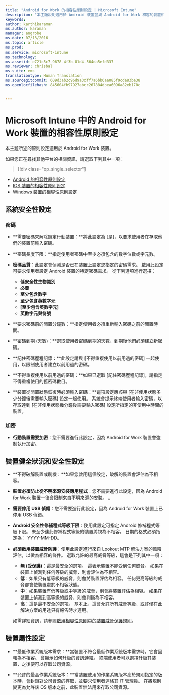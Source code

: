 ```yaml
---
title: "Android for Work 的相容性原則設定 | Microsoft Intune"
description: "本主題說明適用於 Android 裝置並與 Android for Work 相容的裝置相容性原則設定。"
keywords: 
author: karthikaraman
ms.author: karaman
manager: angrobe
ms.date: 07/13/2016
ms.topic: article
ms.prod: 
ms.service: microsoft-intune
ms.technology: 
ms.assetid: e721c5c7-9678-4f3b-81d4-564da5efd337
ms.reviewer: chrisbal
ms.suite: ems
translationtype: Human Translation
ms.sourcegitcommit: 609d3ab2c96d9a3dff7a6bb6aa085f9cda83ba38
ms.openlocfilehash: 845604fb97927abcc267884dbea6096a82eb170c


---
```



# Microsoft Intune 中的 Android for Work 裝置的相容性原則設定

本主題所述的原則設定適用於 Android for Work 裝置。

如果您正在尋找其他平台的相關資訊，請選取下列其中一項︰
> [!div class="op_single_selector"]
- [Android 的相容性原則設定](android-compliance-policy-settings-in-microsoft-intune.md)
- [IOS 裝置的相容性原則設定](ios-compliance-policy-settings-in-microsoft-intune.md)
- [Windows 裝置的相容性原則設定](windows-compliance-policy-settings-in-microsoft-intune.md)

## 系統安全性設定
### 密碼
- **需要密碼來解除鎖定行動裝置︰**將此設定為 [是]，以要求使用者在存取他們的裝置前輸入密碼。

-  **密碼長度下限：**指定使用者密碼中至少必須包含的數字位數或字元數。

- **密碼品質**︰此設定會偵測是否已在裝置上設定您指定的密碼需求。 啟用此設定可要求使用者設定 Android 裝置的特定密碼需求。 從下列選項進行選擇：
  -   **低安全性生物識別**
  - **必要**
  -   **至少包含數字**
  -   **至少包含英數字元**
  -   **[至少包含英數字元]**
  -   **英數字元與符號**

- **要求密碼前的閒置分鐘數：**指定使用者必須重新輸入密碼之前的閒置時間。

- **密碼到期 (天數)：**選取使用者密碼到期的天數，到期後他們必須建立新密碼。

- **記住密碼歷程記錄：**此設定請與 [不得重複使用以前用過的密碼] 一起使用，以限制使用者建立以前用過的密碼。

- **不得重複使用以前用過的密碼：**如果已選取 [記住密碼歷程記錄]，請指定不得重複使用的舊密碼數目。

- **裝置從閒置狀態恢復時必須輸入密碼：**這項設定應該與 [在非使用狀態多少分鐘後需要輸入密碼] 設定一起使用。 系統會提示終端使用者輸入密碼，以存取達到 [在非使用狀態幾分鐘後需要輸入密碼] 設定所指定的非使用中時間的裝置。

### 加密
- **行動裝置需要加密**︰您不需要進行此設定，因為 Android for Work 裝置會強制執行加密。

## 裝置健全狀況和安全性設定

- **不得破解裝置或刷機：**如果您啟用這個設定，破解的裝置會評估為不相容。
- **裝置必須防止從不明來源安裝應用程式**︰您不需要進行此設定，因為 Android for Work 裝置一律會限制來自不明來源的安裝。 。  

- **需要停用 USB 偵錯**︰您不需要進行此設定，因為 Android for Work 裝置上已停用 USB 偵錯。

- **Android 安全性修補程式等級下限**︰使用此設定可指定 Android 修補程式等級下限。  未至少達此修補程式等級的裝置將視為不相容。 日期的格式必須指定為︰ YYYY-MM-DD。
- **必須啟用裝置威脅防護**：使用此設定進行來自 Lookout MTP 解決方案的風險評估，以做為相容的條件。 選取允許的最高威脅等級，這會是下列其中一項：

  - **無 (受保護)**：這是最安全的選項。 這表示裝置不能受到任何威脅。 如果在裝置上偵測到任何等級的威脅，則會評估為不相容。
  - **低**︰如果只有低等級的威脅，則會將裝置評估為相容。 任何更高等級的威脅都會使裝置處於不相容狀態。
  - **中**︰如果裝置有低等級或中等級的威脅，則會將裝置評估為相容。 如果在裝置上偵測到高等級的威脅，則會判斷為不相容。
  - **高**：這是最不安全的選項。 基本上，這會允許所有威脅等級，或許僅在此解決方案的用途只有報告時才適用。

  如需詳細資訊，請參閱[啟用相容性原則中的裝置威脅保護規則](enable-device-threat-protection-rule-in-compliance-policy.md)。

## 裝置屬性設定
- **最低作業系統版本需求︰**當裝置不符合最低作業系統版本需求時，它會回報為不相容。
  會顯示如何升級的資訊連結。 終端使用者可以選擇升級其裝置，之後便可以存取公司資源。

- **允許的最高作業系統版本：**當裝置使用的作業系統版本高於規則指定的版本時，會封鎖對公司資源的存取，並要求使用者連絡其 IT 管理員。 在將規則變更為允許該 OS 版本之前，此裝置無法用來存取公司資源。



<!--HONumber=Oct16_HO2-->


